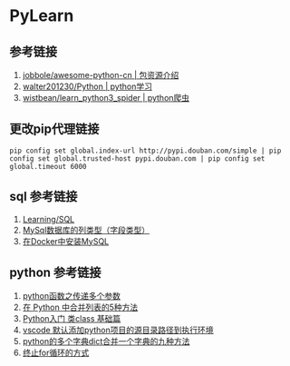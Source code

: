 # PyLearn

## 参考链接

1. [jobbole/awesome-python-cn | 包资源介绍](https://github.com/jobbole/awesome-python-cn)  
2. [walter201230/Python | python学习](https://github.com/walter201230/Python)
3. [wistbean/learn_python3_spider | python爬虫](https://github.com/wistbean/learn_python3_spider)

## 更改pip代理链接

```shell
pip config set global.index-url http://pypi.douban.com/simple | pip config set global.trusted-host pypi.douban.com | pip config set global.timeout 6000
```

## sql 参考链接

1. [Learning/SQL](Learning/SQL.md)  
2. [MySql数据库的列类型（字段类型）](https://blog.csdn.net/xiaotom5/article/details/8140679)
3. [在Docker中安装MySQL](https://ladybug.top/%E8%BD%AF%E4%BB%B6%E5%AE%89%E8%A3%85&%E9%85%8D%E7%BD%AE/install-MySQL-and-open-remote-access-in-docker.html#%E5%AE%89%E8%A3%85%E7%8E%AF%E5%A2%83)

## python 参考链接

1. [python函数之传递多个参数](https://blog.csdn.net/u011607898/article/details/107585700)  
2. [在 Python 中合并列表的5种方法](https://cloud.tencent.com/developer/article/1815842)  
3. [Python入门 类class 基础篇](https://zhuanlan.zhihu.com/p/30024792)  
4. [vscode 默认添加python项目的源目录路径到执行环境](https://www.cnblogs.com/qinfangzhe/p/15917263.html)  
5. [python的多个字典dict合并一个字典的九种方法](https://blog.csdn.net/RogerFedereYY/article/details/109544917)  
6. [终止for循环的方式](https://blog.csdn.net/qq_40203552/article/details/107343692)
